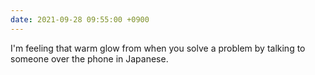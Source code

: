 ```yaml
---
date: 2021-09-28 09:55:00 +0900
---
```


I'm feeling that warm glow from when you solve a problem by talking to someone over the phone in Japanese.
